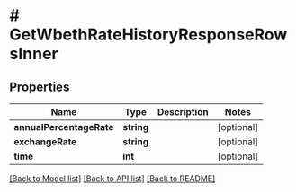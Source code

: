 # # GetWbethRateHistoryResponseRowsInner

## Properties

Name | Type | Description | Notes
------------ | ------------- | ------------- | -------------
**annualPercentageRate** | **string** |  | [optional]
**exchangeRate** | **string** |  | [optional]
**time** | **int** |  | [optional]

[[Back to Model list]](../../README.md#models) [[Back to API list]](../../README.md#endpoints) [[Back to README]](../../README.md)

